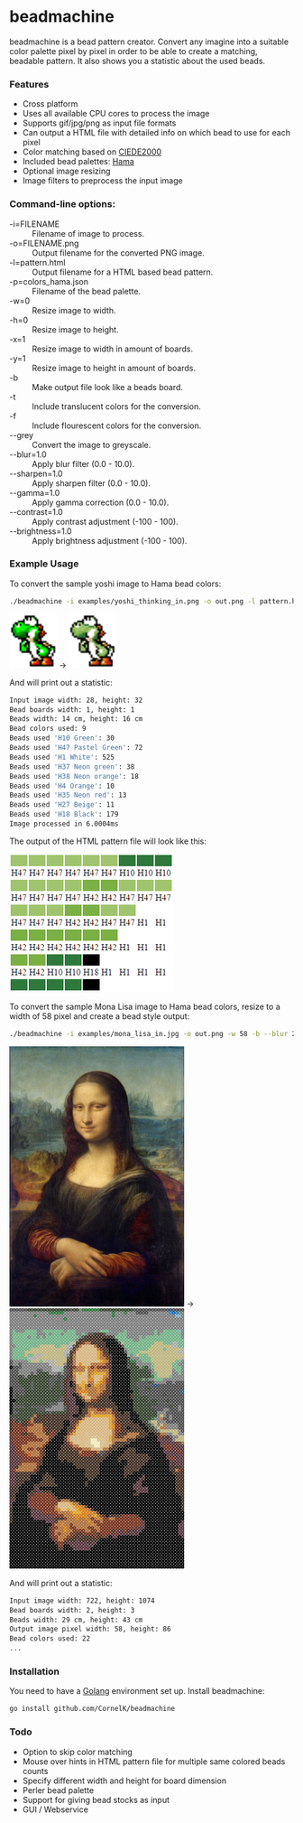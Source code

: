 # beadmachine
beadmachine is a bead pattern creator. Convert any imagine into a suitable color palette pixel by pixel in order to be able to create a matching, beadable pattern. It also shows you a statistic about the used beads.

### Features
- Cross platform
- Uses all available CPU cores to process the image
- Supports gif/jpg/png as input file formats
- Can output a HTML file with detailed info on which bead to use for each pixel
- Color matching based on [CIEDE2000](http://en.wikipedia.org/wiki/Color_difference#CIEDE2000 "")
- Included bead palettes: [Hama](http://www.hama.dk "")
- Optional image resizing
- Image filters to preprocess the input image

### Command-line options:
<dl>
<dt>-i=FILENAME</dt>
  <dd>Filename of image to process.</dd>
<dt>-o=FILENAME.png</dt>
  <dd>Output filename for the converted PNG image.</dd>
<dt>-l=pattern.html</dt>
  <dd>Output filename for a HTML based bead pattern.</dd>
<dt>-p=colors_hama.json</dt>
  <dd>Filename of the bead palette.</dd>
<dt>-w=0</dt>
  <dd>Resize image to width.</dd>
<dt>-h=0</dt>
  <dd>Resize image to height.</dd>
<dt>-x=1</dt>
  <dd>Resize image to width in amount of boards.</dd>
<dt>-y=1</dt>
  <dd>Resize image to height in amount of boards.</dd>
<dt>-b</dt>
  <dd>Make output file look like a beads board.</dd>
<dt>-t</dt>
  <dd>Include translucent colors for the conversion.</dd>
<dt>-f</dt>
  <dd>Include flourescent colors for the conversion.</dd>
<dt>--grey</dt>
  <dd>Convert the image to greyscale.</dd>
<dt>--blur=1.0</dt>
  <dd>Apply blur filter (0.0 - 10.0).</dd>
<dt>--sharpen=1.0</dt>
  <dd>Apply sharpen filter (0.0 - 10.0).</dd>
<dt>--gamma=1.0</dt>
  <dd>Apply gamma correction (0.0 - 10.0).</dd>
<dt>--contrast=1.0</dt>
  <dd>Apply contrast adjustment (-100 - 100).</dd>
<dt>--brightness=1.0</dt>
  <dd>Apply brightness adjustment (-100 - 100).</dd>
</dl>

### Example Usage
To convert the sample yoshi image to Hama bead colors:

```bash
./beadmachine -i examples/yoshi_thinking_in.png -o out.png -l pattern.html
```

<img src="https://raw.githubusercontent.com/CornelK/beadmachine/master/examples/yoshi_thinking_in.png" alt="Yoshi thinking in" height="96" width="84"/> -> <img src="https://raw.githubusercontent.com/CornelK/beadmachine/master/examples/yoshi_thinking_out.png" alt="Yoshi thinking out" height="96" width="84"/>

And will print out a statistic:
```bash
Input image width: 28, height: 32
Bead boards width: 1, height: 1
Beads width: 14 cm, height: 16 cm
Bead colors used: 9
Beads used 'H10 Green': 30
Beads used 'H47 Pastel Green': 72
Beads used 'H1 White': 525
Beads used 'H37 Neon green': 38
Beads used 'H38 Neon orange': 18
Beads used 'H4 Orange': 10
Beads used 'H35 Neon red': 13
Beads used 'H27 Beige': 11
Beads used 'H18 Black': 179
Image processed in 6.0004ms
```

The output of the HTML pattern file will look like this:

<img src="https://raw.githubusercontent.com/CornelK/beadmachine/master/examples/yoshi_thinking_htmlpattern.png" alt="Yoshi HTML pattern"/>

To convert the sample Mona Lisa image to Hama bead colors, resize to a width of 58 pixel and create a bead style output:

```bash
./beadmachine -i examples/mona_lisa_in.jpg -o out.png -w 58 -b --blur 2.75 --contrast 10
```

<img src="https://raw.githubusercontent.com/CornelK/beadmachine/master/examples/mona_lisa_in.jpg" alt="Mona Lisa in" height="461" width="310"/> -> <img src="https://raw.githubusercontent.com/CornelK/beadmachine/master/examples/mona_lisa_out.png" alt="Mona Lisa out" height="461" width="310"/>

And will print out a statistic:
```bash
Input image width: 722, height: 1074
Bead boards width: 2, height: 3
Beads width: 29 cm, height: 43 cm
Output image pixel width: 58, height: 86
Bead colors used: 22
...
```

### Installation
You need to have a [Golang](http://golang.org/doc/install "") environment set up. Install beadmachine:

```bash
go install github.com/CornelK/beadmachine
```

### Todo
- Option to skip color matching
- Mouse over hints in HTML pattern file for multiple same colored beads counts
- Specify different width and height for board dimension
- Perler bead palette
- Support for giving bead stocks as input
- GUI / Webservice
